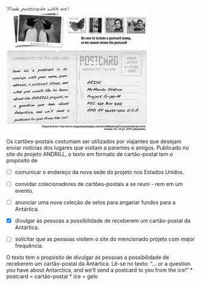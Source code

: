 

![](918b6b6e-e4a1-d713-4b35-b73b9b7f31db.png)

Os cartões-postais costumam ser utilizados por viajantes que desejam enviar notícias dos lugares que visitam a parentes e amigos. Publicado no site do projeto ANDRILL, o texto em formato de cartão-postal tem o propósito de



- [ ] comunicar o endereço da nova sede do projeto nos Estados Unidos.
- [ ] convidar colecionadores de cartões-postais a se reuni - rem em um evento.
- [ ] anunciar uma nova coleção de selos para angariar fundos para a Antártica.
- [x] divulgar às pessoas a possibilidade de receberem um cartão-postal da Antártica.
- [ ] solicitar que as pessoas visitem o site do mencionado projeto com major frequência.


O texto tem o propósito de divulgar às pessoas a possibilidade de receberem um cartão-postal da Antártica. Lê-se no texto: “… or a question you have about Antarctica, and we’ll send a postcard to you from the ice!” \* postcard = cartão-postal \* ice = gelo
